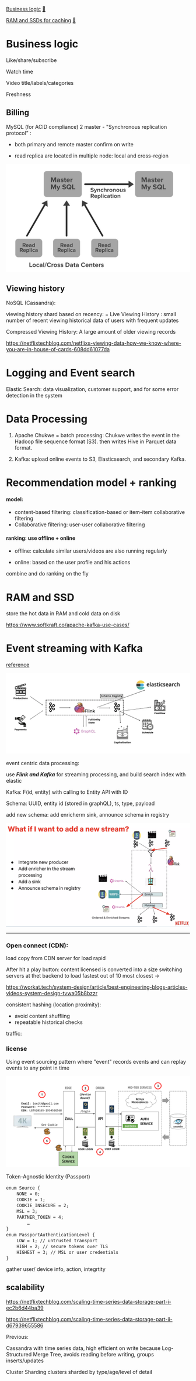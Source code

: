 [Business logic](https://www.geeksforgeeks.org/system-design-netflix-a-complete-architecture/) [🔗](#business-logic)

[RAM and SSDs for caching](https://netflixtechblog.com/evolution-of-application-data-caching-from-ram-to-ssd-a33d6fa7a690) [🔗](#ram-and-ssd)

# Business logic

Like/share/subscribe

Watch time

Video title/labels/categories

Freshness



## Billing

MySQL (for ACID compliance)
2 master - "Synchronous replication protocol” :
- both primary and remote master confirm on write

- read replica are located in multiple node: local and cross-region

![png](../pics/netflix-2master-SQL.jpg)


## Viewing history

NoSQL (Cassandra):

viewing history
shard based on recency:
= Live Viewing History : small number of recent viewing historical data of users with frequent updates


Compressed Viewing History: A large amount of older viewing records

https://netflixtechblog.com/netflixs-viewing-data-how-we-know-where-you-are-in-house-of-cards-608dd61077da




# Logging and Event search
Elastic Search: data visualization, customer support, and for some error detection in the system

# Data Processing
1) Apache Chukwe = batch processing: Chukwe writes the event in the Hadoop file sequence format (S3).  then writes Hive in Parquet data format.

2) Kafka: upload online events to S3, Elasticsearch, and secondary Kafka.


# Recommendation model + ranking
#### model:
- content-based filtering:  classification-based or item-item collaborative filtering
- Collaborative filtering: user-user collaborative filtering

#### ranking: use offline + online
- offline:  calculate similar users/videos are also running regularly

- online: based on the user profile and his actions

combine and do ranking on the fly

# RAM and SSD
store the hot data in RAM and cold data on disk


https://www.softkraft.co/apache-kafka-use-cases/

# Event streaming with Kafka

[reference](https://www.slideshare.net/ConfluentInc/eventing-things-a-netflix-original-nitin-sharma-netflix-kafka-summit-sf-2019-179806392)

![](../pics/netflix-kafka.png)

event centric data processing:

use ***Flink and Kafka*** for streaming processing, and build search index with elastic

Kafka:
F(id, entity) with calling to Entity API with ID

Schema: UUID, entity id (stored in graphQL), ts, type, payload

add new schema: add enricherm sink, announce schema in registry

![](../pics/netflix-kafka-scale.png)


---

### Open connect (CDN):
load copy from CDN server for load rapid

After hit a play button:
content licensed is converted into a size
switching servers at thet backend to load fastest out of 10 most closest ->


https://workat.tech/system-design/article/best-engineering-blogs-articles-videos-system-design-tvwa05b8bzzr


consistent hashing (location proximity):
- avoid content shuffling
- repeatable historical checks


traffic:


###  license
Using event sourcing pattern where "event" records events and can  replay events to any point in time

![](../pics/netflix-authentication.png)


Token-Agnostic Identity (Passport)
```
enum Source {
    NONE = 0;
    COOKIE = 1;
    COOKIE_INSECURE = 2;
    MSL = 3;
    PARTNER_TOKEN = 4;
        …
}
enum PassportAuthenticationLevel {
    LOW = 1; // untrusted transport
    HIGH = 2; // secure tokens over TLS
    HIGHEST = 3; // MSL or user credentials
}
```

gather user/ device info, action, integrtity


## scalability

https://netflixtechblog.com/scaling-time-series-data-storage-part-i-ec2b6d44ba39

https://netflixtechblog.com/scaling-time-series-data-storage-part-ii-d67939655586

Previous:

Cassandra with time series data, high efficient on write
because
Log-Structured Merge Tree,  avoids reading before writing,  groups inserts/updates


Cluster Sharding
 clusters sharded by type/age/level of detail
